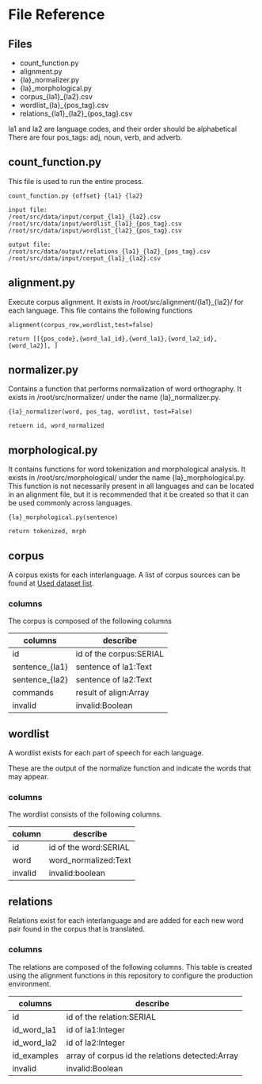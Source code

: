 # File Reference

## Files

- count_function.py
- alignment.py
- {la}_normalizer.py
- {la}_morphological.py
- corpus_{la1}_{la2}.csv
- wordlist_{la}_{pos_tag}.csv
- relations_{la1}\_{la2}\_{pos_tag}.csv

la1 and la2 are language codes, and their order should be alphabetical
There are four pos_tags: adj, noun, verb, and adverb.

## count_function.py

This file is used to run the entire process.
```
count_function.py {offset} {la1} {la2}

input file: 
/root/src/data/input/corput_{la1}_{la2}.csv
/root/src/data/input/wordlist_{la1}_{pos_tag}.csv
/root/src/data/input/wordlist_{la2}_{pos_tag}.csv

output file:
/root/src/data/output/relations_{la1}_{la2}_{pos_tag}.csv
/root/src/data/input/corput_{la1}_{la2}.csv
```

## alignment.py

Execute corpus alignment.
It exists in /root/src/alignment/{la1}_{la2}/ for each language.
This file contains the following functions

```
alignment(corpus_row,wordlist,test=false)

return [[{pos_code},{word_la1_id},{word_la1},{word_la2_id},{word_la2}], ]
```

## normalizer.py

Contains a function that performs normalization of word orthography.
It exists in /root/src/normalizer/ under the name {la}_normalizer.py.

```
{la}_normalizer(word, pos_tag, wordlist, test=False)

retuern id, word_normalized
```

## morphological.py

It contains functions for word tokenization and morphological analysis.
It exists in /root/src/morphological/ under the name {la}_morphological.py.
This function is not necessarily present in all languages and can be located in an alignment file, but it is recommended that it be created so that it can be used commonly across languages.

```
{la}_morphological.py(sentence)

return tokenized, mrph
```

## corpus
A corpus exists for each interlanguage.
A list of corpus sources can be found at [Used dataset list](./Acknowledgements/Used_dataset_list.md).
### columns

The corpus is composed of the following columns

| columns             | describe                |
|---------------------|-------------------------|
| id                  | id of the corpus:SERIAL |
| sentence_{la1} | sentence of la1:Text    |
| sentence_{la2} | sentence of la2:Text    |
| commands            | result of align:Array   |
| invalid             | invalid:Boolean         |

## wordlist
A wordlist exists for each part of speech for each language.

These are the output of the normalize function and indicate the words that may appear.

### columns

The wordlist consists of the following columns.

| column  | describe              |
|---------|-----------------------|
| id      | id of the word:SERIAL |
| word    | word_normalized:Text  |
| invalid | invalid:boolean       | 

## relations

Relations exist for each interlanguage and are added for each new word pair found in the corpus that is translated.

### columns

The relations are composed of the following columns. This table is created using the alignment functions in this repository to configure the production environment.

| columns     | describe                                        |
|-------------|-------------------------------------------------|
| id          | id of the relation:SERIAL                       |
| id_word_la1 | id of la1:Integer                               |
| id_word_la2 | id of la2:Integer                               |
| id_examples | array of corpus id the relations detected:Array |
| invalid     | invalid:Boolean                                 |
